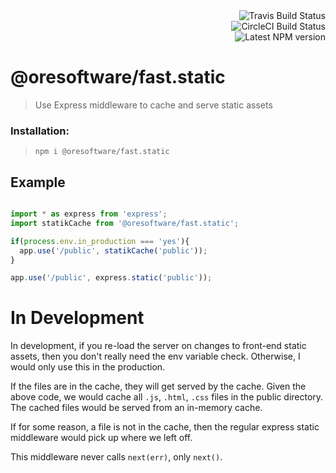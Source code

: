 

<a align="right" href="https://travis-ci.org/ORESoftware/live-mutex">
    <img align="right" alt="Travis Build Status" src="https://travis-ci.org/ORESoftware/live-mutex.svg?branch=dev">
</a>

<br>

<a align="right" href="https://circleci.com/gh/ORESoftware/live-mutex">
    <img align="right" alt="CircleCI Build Status" src="https://circleci.com/gh/ORESoftware/live-mutex.png?branch=dev&circle-token=8ee83a1b06811c9a167e71d12b52f8cf7f786581">
</a>

<br>

<a align="right" href="https://www.npmjs.com/package/live-mutex">
<img align="right" alt="Latest NPM version" src="https://img.shields.io/npm/v/live-mutex.svg?colorB=green">
</a>

<br>

# @oresoftware/fast.static

> Use Express middleware to cache and serve static assets

### Installation:

>
> `npm i @oresoftware/fast.static`
>

## Example

```js

import * as express from 'express';
import statikCache from '@oresoftware/fast.static';

if(process.env.in_production === 'yes'){
  app.use('/public', statikCache('public'));
}

app.use('/public', express.static('public'));

```

# In Development

In development, if you re-load the server on changes to front-end static assets, then you don't really
need the env variable check. Otherwise, I would only use this in the production.

If the files are in the cache, they will get served by the cache.
Given the above code, we would cache all `.js`, `.html`, `.css` files in the public directory.
The cached files would be served from an in-memory cache.

If for some reason, a file is not in the cache, then the regular express static middleware would
pick up where we left off.

This middleware never calls `next(err)`, only `next()`.
